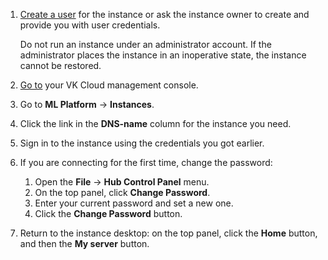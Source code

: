 1. [Create a user](../manage#create-users) for the instance or ask the instance owner to create and provide you with user credentials.

    <err>
    Do not run an instance under an administrator account. If the administrator places the instance in an inoperative state, the instance cannot be restored.
    </err>

1. [Go to](https://cloud.vk.com/app/en) your VK Cloud management console.
1. Go to **ML Platform** → **Instances**.
1. Click the link in the **DNS-name** column for the instance you need.
1. Sign in to the instance using the credentials you got earlier.
1. If you are connecting for the first time, change the password:

    1. Open the **File** → **Hub Control Panel** menu.
    1. On the top panel, click **Change Password**.
    1. Enter your current password and set a new one.
    1. Click the **Change Password** button.

1. Return to the instance desktop: on the top panel, click the **Home** button, and then the **My server** button.

